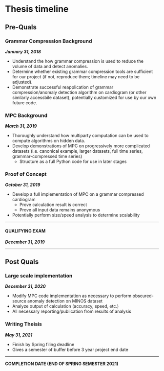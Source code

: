 # Thesis timeline

## Pre-Quals

### Grammar Compression Background
___January 31, 2018___

* Understand the how grammar compression is used to reduce the volume of data and detect anomalies. 
* Determine whether existing grammar compression tools are sufficient for our project (if not, reproduce them; timeline may need to be adjusted). 
* Demonstrate successful reapplication of grammar compression/anomaly detection algorithm on cardiogram (or other similarly accessbile dataset), potentially customized for use by our own future code. 

### MPC Background
___March 31, 2019___

* Thoroughly understand how multiparty computation can be used to compute algorithms on hidden data.
* Develop demonstrations of MPC on progressively more complicated datasets (i.e. canonical example, larger datasets, full time series, grammar-compressed time series)
	* Structure as a full Python code for use in later stages


### Proof of Concept 
___October 31, 2019___

* Develop a full implementation of MPC on a grammar compressed cardiogram
	* Prove calculation result is correct
	* Prove all input data remains anonymous
* Potentially perform size/speed analysis to determine scalability

---

#### QUALIFYING EXAM 
___December 31, 2019___

---

## Post Quals

### Large scale implementation
___December 31, 2020___

* Modify MPC code implementation as necessary to perform obscured-source anomaly detection on MINOS dataset
* Analyze output of calculation (accuracy, speed, etc.)
* All necessary reporting/publication from results of analysis

### Writing Theisis
___May 31, 2021___

* Finish by Spring filing deadline
* Gives a semester of buffer before 3 year project end date

---
**COMPLETION DATE (END OF SPRING SEMESTER 2021)**